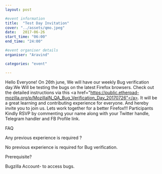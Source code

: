 ```yaml
---
layout: post

#event information
title:  "Test Day Invitation"
cover: "../assets/qmo.jpeg"
date:   2017-06-26
start_time: "06:00"
end_time: "24:00"

#event organiser details
organiser: "Aravind"

categories: "event"

---
```

Hello Everyone!
On 26th june, We will have our weekly Bug verification day.We Will be testing the bugs on the latest Firefox browsers. 
Check out the detailed instructions via this <a href="https://public.etherpad-mozilla.org/p/MozillaIN_QA_Bug_Verification_Day_20170726"</a>.
It will be a great learning and contributing experience for everyone. And hereby invite you to join us. Lets work together for a better Firefox!!!
Participants Kindly RSVP by commenting your name along with your Twitter handle, Telegram handler and FB Profile link.

FAQ

Any previous experience is required ?

No previous experience is required for Bug verification.

Prerequisite?

Bugzilla Account- to access bugs.
